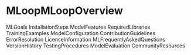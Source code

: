 # MLoopMLoopOverview
MLGoals
InstallationSteps
ModelFeatures
RequiredLibraries
TrainingExamples
ModelConfiguration
ContributionGuidelines
ErrorResolution
LicenseInformation
MLFrequentlyAskedQuestions
VersionHistory
TestingProcedures
ModelEvaluation
CommunityResources
